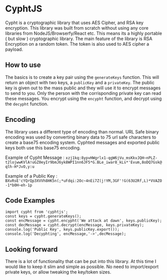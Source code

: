 # CyphtJS

Cypht is a cryptographic library that uses AES Cipher, and RSA key encryption. This library was built from scratch without using any core libraries from NodeJS/Browserfy/React etc. This means its a highly portable ( but slow ) cryptographic library. The main feature of the library is RSA Encryption on a random token. The token is also used to AES cipher a payload. 

## How to use
The basics is to create a key pair using the `generateKeys` function. This will return an object with two keys, a `publicKey` and a `privateKey`. The public key is given out to the mass public and they will use it to encrypt messages to send to you. Only the person with the corrisponding private key can read these messages. You encrypt using the `encypht` function, and decrypt using the `decypht` function.

## Encoding
The library uses a different type of encoding than normal. URL Safe binary encoding was used by converting binary data to 75 url safe characters to create a base75 encoding system. Cyphted messages and exported public keys both use this base75 encoding.

Example of Cypht Message : 
`xzj1kq:8ypvHWgrlx1-qgW6jVu_msKkvJQH~nPLZ-t2lojwwKVlA!uGZ0eyIr9bmJ6yk8WPI1nn6JF5*G.BLe_iwar8_kLs*'Evum,8oDQ7Gsk@qlh-H*JvO,y:u`

Example of a Public Key : 
`BXvRsE'cYQrQp3XVVh8HK5n(;*uFdqi:2Oc~4nEi7Z(j!YM,3GF'!G(63U2Rf,L)*VVAZO-1*b0H~eh-1p`

## Code Examples
```
import cypht from 'cyphtjs';
const keys = cypht.generateKeys();
const encMessage = cypht.encypht('We attack at dawn', keys.publicKey);
const decMessage = cypht.decrypt(encMessage, keys.privateKey);
console.log('Public Key', keys.publicKey.export());
console.log('Decyphting', encMessage,'->',decMessage);
```

## Looking forward
There is a lot of functionality that can be put into this library. At this time I would like to keep it slim and simple as possible. No need to import/export private keys, or allow tweaking the key/token sizes.
